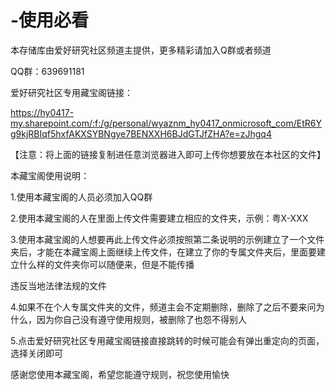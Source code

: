 # -使用必看

本存储库由爱好研究社区频道主提供，更多精彩请加入Q群或者频道

QQ群：639691181


爱好研究社区专用藏宝阁链接：

https://hy0417-my.sharepoint.com/:f:/g/personal/wyaznm_hy0417_onmicrosoft_com/EtR6Yg9kjRBIqf5hxfAKXSYBNgye7BENXXH6BJdGTJfZHA?e=zJhgq4

【注意：将上面的链接复制进任意浏览器进入即可上传你想要放在本社区的文件】

本藏宝阁使用说明：

1.使用本藏宝阁的人员必须加入QQ群

2.使用本藏宝阁的人在里面上传文件需要建立相应的文件夹，示例：粤X-XXX

3.使用本藏宝阁的人想要再此上传文件必须按照第二条说明的示例建立了一个文件夹后，才能在本藏宝阁上面继续上传文件，在建立了你的专属文件夹后，里面要建立什么样的文件夹你可以随便来，但是不能传播

违反当地法律法规的文件

4.如果不在个人专属文件夹的文件，频道主会不定期删除，删除了之后不要来问为什么，因为你自己没有遵守使用规则，被删除了也怨不得别人

5.点击爱好研究社区专用藏宝阁链接直接跳转的时候可能会有弹出重定向的页面，选择关闭即可

感谢您使用本藏宝阁，希望您能遵守规则，祝您使用愉快
